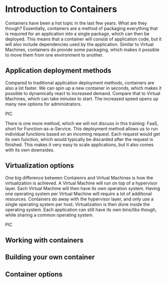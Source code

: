 # Introduction to Containers

Containers have been a hot topic in the last few years. What are they though? Essentially, containers are a method of packaging everything that is required for an application into a single package, which can then be deployed. This means that a container will consist of application code, but it will also include dependencies used by the application. Similar to Virtual Machines, containers do provide some packaging, which makes it possible to move them from one environment to another.

## Application deployment methods
Compared to traditional application deployment methods, containers are also a lot faster. We can spin up a new container in seconds, which makes it possible to dynamically react to increased demand. Compare that to Virtual Machines, which can take minutes to start. The increased speed opens up many new options for administrators.

PIC

There is one more method, which we will not discuss in this training: FaaS, short for Function-as-a-Service. This deployment method allows us to run individual functions based on an incoming request. Each request would get its own function, which would typically be discarded after the request is finished. This makes it very easy to scale applications, but it also comes with its own downsides.

## Virtualization options
One big difference between Contaienrs and Virtual Machines is how the virtualization is achieved. A Virtual Machine will run on top of a hypervisor layer. Each Virtual Machine will then have its own operation system. Having one operating system per Virtual Machine will require a lot of additional resources. Containers do away with the hypervisor layer, and only use a single operating system per host. Virtualization is then done inside the operating system. Each application can still have its own bins/libs though, while sharing a common operating system.

PIC

## Working with containers

## Building your own container


## Container options
